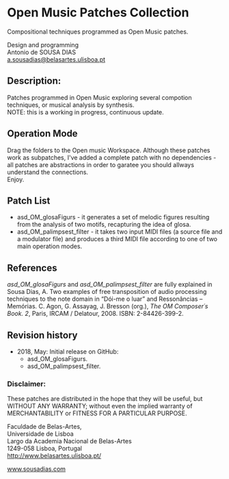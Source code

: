 # Open Music Patches Collection
Compositional techniques programmed as Open Music patches.

Design and programming<br>
Antonio de SOUSA DIAS<br>
a.sousadias@belasartes.ulisboa.pt

## Description:
Patches programmed in Open Music exploring several compotion techniques, or musical analysis by synthesis.<br>
NOTE: this is a working in progress, continuous update.

## Operation Mode
Drag the folders to the Open music Workspace. Although these patches work as subpatches, I've added a complete patch with no dependencies - all patches are abstractions in order to garatee you should allways understand the connections.<br>
Enjoy.

## Patch List
- asd_OM_glosaFigurs - it generates a set of melodic figures resulting from the analysis of two motifs, recapturing the idea of glosa.
- asd_OM_palimpsest_filter - it takes two input MIDI files (a source file and a modulator file) and produces a third MIDI file according to one of two main operation modes.

## References
_asd_OM_glosaFigurs_ and _asd_OM_palimpsest_filter_ are fully explained in<br>
Sousa Dias, A. Two examples of free transposition of audio processing techniques to the note domain in “Dói-me o luar” and Ressonâncias – Memórias. C. Agon, G. Assayag, J. Bresson (org.), _The OM Composer´s Book. 2_, Paris, IRCAM / Delatour, 2008.
ISBN: 2-84426-399-2.


## Revision history
- 2018, May: Initial release on GitHub:
  - asd_OM_glosaFigurs.
  - asd_OM_palimpsest_filter.



### Disclaimer:
These patches are distributed in the hope that they will be useful, but WITHOUT ANY WARRANTY; without even the implied warranty of MERCHANTABILITY or FITNESS FOR A PARTICULAR PURPOSE.



Faculdade de Belas-Artes,<br>
Universidade de Lisboa<br>
Largo da Academia Nacional de Belas-Artes<br>
1249-058 Lisboa, Portugal<br>
http://www.belasartes.ulisboa.pt/

www.sousadias.com
